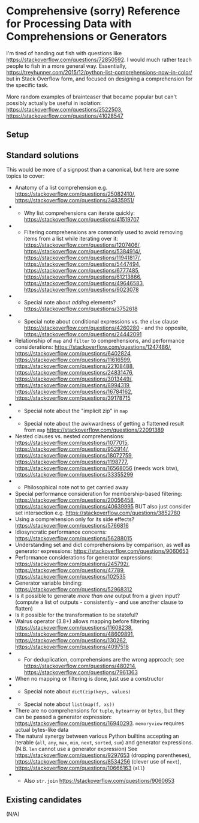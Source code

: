 # Comprehensive (sorry) Reference for Processing Data with Comprehensions or Generators

I'm tired of handing out fish with questions like https://stackoverflow.com/questions/72850592. I would much rather teach people to fish in a more general way. Essentially, https://treyhunner.com/2015/12/python-list-comprehensions-now-in-color/ but in Stack Overflow form, and focused on designing a comprehension for the specific task.

More random examples of brainteaser that became popular but can't possibly actually be useful in isolation: https://stackoverflow.com/questions/2522503, https://stackoverflow.com/questions/41028547

## Setup

## Standard solutions

This would be more of a signpost than a canonical, but here are some topics to cover:

* Anatomy of a list comprehension e.g. https://stackoverflow.com/questions/25082410/, https://stackoverflow.com/questions/34835951/
* * Why list comprehensions can iterate quickly: https://stackoverflow.com/questions/41519707
* * Filtering comprehensions are commonly used to avoid removing items from a list while iterating over it: https://stackoverflow.com/questions/1207406/, https://stackoverflow.com/questions/5384914/, https://stackoverflow.com/questions/11941817/, https://stackoverflow.com/questions/5447494, https://stackoverflow.com/questions/6777485, https://stackoverflow.com/questions/61213866, https://stackoverflow.com/questions/49646583, https://stackoverflow.com/questions/9023078
* * Special note about *adding* elements? https://stackoverflow.com/questions/3752618
* * Special note about conditional expressions vs. the `else` clause https://stackoverflow.com/questions/4260280 - and the opposite, https://stackoverflow.com/questions/24442091
* Relationship of `map` and `filter` to comprehensions, and performance considerations: https://stackoverflow.com/questions/1247486/, https://stackoverflow.com/questions/6402824, https://stackoverflow.com/questions/11616599, https://stackoverflow.com/questions/22108488, https://stackoverflow.com/questions/24831476, https://stackoverflow.com/questions/3013449/, https://stackoverflow.com/questions/8994319, https://stackoverflow.com/questions/16784162, https://stackoverflow.com/questions/39178715
* * Special note about the "implicit zip" in `map`
* * Special note about the awkwardness of getting a flattened result from `map` https://stackoverflow.com/questions/22091389
* Nested clauses vs. nested comprehensions: https://stackoverflow.com/questions/1077015, https://stackoverflow.com/questions/952914/, https://stackoverflow.com/questions/18072759, https://stackoverflow.com/questions/1198777, https://stackoverflow.com/questions/16568056 (needs work btw), https://stackoverflow.com/questions/33355299
* * Philosophical note not to get carried away
* Special performance consideration for membership-based filtering: https://stackoverflow.com/questions/20056458, https://stackoverflow.com/questions/40639995 BUT also just consider set intersection e.g. https://stackoverflow.com/questions/3852780
* Using a comprehension only for its side effects? https://stackoverflow.com/questions/5766816
* Idiosyncratic performance concerns: https://stackoverflow.com/questions/56288015
* Understanding set and dict comprehensions by comparison, as well as generator expressions: https://stackoverflow.com/questions/9060653
* Performance considerations for generator expressions: https://stackoverflow.com/questions/245792/, https://stackoverflow.com/questions/47789, https://stackoverflow.com/questions/102535
* Generator variable binding: https://stackoverflow.com/questions/52968312
* Is it possible to generate *more than one* output from a given input? (compute a list of outputs - consistently - and use another clause to flatten)
* Is it possible for the transformation to be stateful?
* Walrus operator (3.8+) allows mapping before filtering https://stackoverflow.com/questions/11608238, https://stackoverflow.com/questions/48609891, https://stackoverflow.com/questions/130262, https://stackoverflow.com/questions/4097518
* * For deduplication, comprehensions are the wrong approach; see https://stackoverflow.com/questions/480214, https://stackoverflow.com/questions/7961363
* When no mapping or filtering is done, just use a constructor 
* * Special note about `dict(zip(keys, values)`
* * Special note about `list(map(f, xs))`
* There are no comprehensions for `tuple`, `bytearray` or `bytes`, but they can be passed a generator expression: https://stackoverflow.com/questions/16940293. `memoryview` requires actual bytes-like data
* The natural synergy between various Python builtins accepting an iterable (`all`, `any`, `max`, `min`, `next`, `sorted`, `sum`) and generator expressions. (N.B. `len` cannot use a generator expression) See https://stackoverflow.com/questions/9297653 (dropping parentheses), https://stackoverflow.com/questions/8534256 (clever use of `next`), https://stackoverflow.com/questions/10666163 (`all`)
* * Also `str.join` https://stackoverflow.com/questions/9060653

## Existing candidates

(N/A)